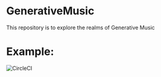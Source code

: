 # GenerativeMusic
This repository is to explore the realms of Generative Music


# Example:
![CircleCI](https://img.shields.io/circleci/build/github/riaz/GenerativeMusic)
